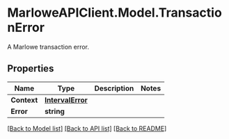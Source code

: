 # MarloweAPIClient.Model.TransactionError
A Marlowe transaction error.

## Properties

Name | Type | Description | Notes
------------ | ------------- | ------------- | -------------
**Context** | [**IntervalError**](IntervalError.md) |  | 
**Error** | **string** |  | 

[[Back to Model list]](../README.md#documentation-for-models) [[Back to API list]](../README.md#documentation-for-api-endpoints) [[Back to README]](../README.md)

